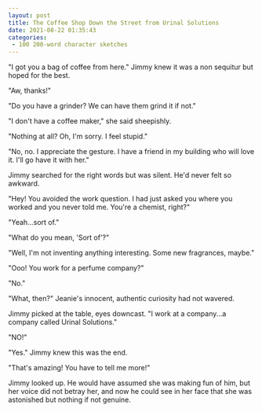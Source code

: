 ```yaml
---
layout: post
title: The Coffee Shop Down the Street from Urinal Solutions
date: 2021-08-22 01:35:43
categories:
 - 100 200-word character sketches
---
```


"I got you a bag of coffee from here." Jimmy knew it was a non sequitur but hoped for the best.

"Aw, thanks!"

"Do you have a grinder? We can have them grind it if not."

"I don't have a coffee maker," she said sheepishly.

"Nothing at all? Oh, I'm sorry. I feel stupid."

"No, no. I appreciate the gesture. I have a friend in my building who will love it. I'll go have it with her."

Jimmy searched for the right words but was silent. He'd never felt so awkward.

"Hey! You avoided the work question. I had just asked you where you worked and you never told me. You're a chemist, right?"

"Yeah...sort of."

"What do you mean, 'Sort of'?"

"Well, I'm not inventing anything interesting. Some new fragrances, maybe."

"Ooo! You work for a perfume company?"

"No."

"What, then?" Jeanie's innocent, authentic curiosity had not wavered.

Jimmy picked at the table, eyes downcast. "I work at a company...a company called Urinal Solutions."

"NO!"

"Yes." Jimmy knew this was the end.

"That's amazing! You have to tell me more!"

Jimmy looked up. He would have assumed she was making fun of him, but her voice did not betray her, and now he could see in her face that she was astonished but nothing if not genuine.&nbsp;


